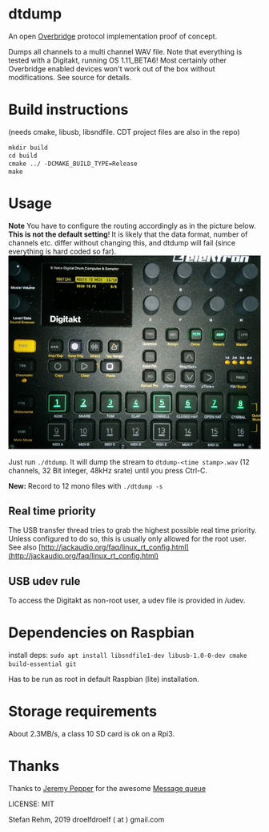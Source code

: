 # dtdump
An open [Overbridge](https://www.elektronauts.com/t/overbridge-2-0-public-beta-plugins-drivers-and-firmware/70486) protocol implementation proof of concept.

Dumps all channels to a multi channel WAV file.
Note that everything is tested with a Digitakt,
running OS 1.11_BETA6! Most certainly other Overbridge enabled
devices won't work out of the box without modifications.
See source for details.

# Build instructions

(needs cmake, libusb, libsndfile. CDT project files are also in the repo)
```
mkdir build
cd build
cmake ../ -DCMAKE_BUILD_TYPE=Release
make
```
# Usage

**Note** You have to configure the routing accordingly as in the picture below. **This is not the default setting**! It is likely that the data format, number of channels etc. differ without changing this, and dtdump will fail (since everything is hard coded so far).
![OB rounting](pics/obroute.jpg?raw=true "Routing setup")

Just run ```./dtdump```. It will dump the stream to ```dtdump-<time stamp>.wav```
(12 channels, 32 Bit integer, 48kHz srate) until you press Ctrl-C.

**New:** Record to 12 mono files with ```./dtdump -s```

## Real time priority
The USB transfer thread tries to grab the highest possible real time priority. Unless configured to do so, this is usually only allowed for the root user.
See also [http://jackaudio.org/faq/linux_rt_config.html](http://jackaudio.org/faq/linux_rt_config.html)

## USB udev rule
To access the Digitakt as non-root user, a udev file is provided in /udev.

# Dependencies on Raspbian
install deps: ```sudo apt install libsndfile1-dev libusb-1.0-0-dev cmake 
build-essential git```

Has to be run as root in default Raspbian (lite) installation.

# Storage requirements
About 2.3MB/s, a class 10 SD card is ok on a Rpi3.

# Thanks
Thanks to [Jeremy Pepper](https://github.com/LnxPrgr3) for the awesome [Message queue](https://github.com/LnxPrgr3/message_queue)

LICENSE: MIT

Stefan Rehm, 2019
droelfdroelf ( at ) gmail.com

